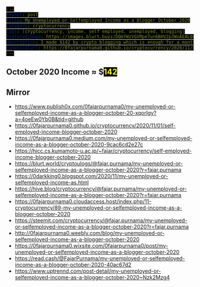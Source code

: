 ```yaml
---
layout: post
title: My Unemployed or Selfemployed Income as a Blogger October 2020
category: cryptocurrency
tags: [cryptocurrency, income, self employed, unemployed, blogging]
featuredimage: https://images.blurt.buzz/DQmYWzVGVMpe7un6BHV2p3WoAEALQnVZsuRKXYb3cxaHieb/my-selfemployed-blogger-income-october-2010.gif
description: I made $142 by crypto blogging which is enough for a month but if I don't improve, I have to give up due to society pressure and find a job.
canonicalurl: https://0fajarpurnama0.github.io/cryptocurrency/2020/11/01/self-employed-income-blogger-october-2020
---
```

<style>
#contentcreation, #detailincome, #blogs, #publish0x, #publish0xcontest, #readcash, #blurtworld, #hiveblog, #steemit, #videos, #videoslist, #lbry, #image, #imagelist, #filearmy, #personalmonetization, #personalmonetizationlist, #coinimp, #bittubelink, #bravepublisher, #commontasks, #browsing, #bravebrowser, #bittubeairtime, #netboxbrowser, #cointiply, #cointiplylist, #cointiplyboardkinggame, #cointiplysurveyetc, #referrals, #referralsnote, #grade, #personnalcomments, #appendix, #donation, #mirrors {
            display: none; 
}
        
span {
  color: yellow;
  background: black;
}

#gradedollar {
  color: blue;
}

#grade {
  animation: shake 0.5s;
  animation-iteration-count: 19;
}

@keyframes shake {
  0% { transform: translate(1px, 1px) rotate(0deg); }
  10% { transform: translate(-1px, -2px) rotate(-1deg); }
  20% { transform: translate(-3px, 0px) rotate(1deg); }
  30% { transform: translate(3px, 2px) rotate(0deg); }
  40% { transform: translate(1px, -1px) rotate(1deg); }
  50% { transform: translate(-1px, 2px) rotate(-1deg); }
  60% { transform: translate(-3px, 1px) rotate(0deg); }
  70% { transform: translate(3px, 1px) rotate(-1deg); }
  80% { transform: translate(-1px, -1px) rotate(1deg); }
  90% { transform: translate(1px, 2px) rotate(0deg); }
  100% { transform: translate(1px, -2px) rotate(-1deg); }
}
</style>

<h2 id="contentcreation">Content Creation</h2>
<h3 id="blogs">Blogs</h3>
<ul>
	<li id="publish0x"><a href="https://www.publish0x.com/@0fajarpurnama0?a=4oeEw0Yb0B&tid=octoberincome"><b>Publish0x</b></a>: $<span id="publish0xdollar">15.52</span> of ETH, LRC, and BAT.</li>
	<li id="publish0xcontest"><a href="https://www.publish0x.com/publish0x-contests/dextokendefined-writing-contest-and-twitter-giveaway-winners-xzyvkjo?a=4oeEw0Yb0B&tid=octoberincome"><b>Publish0x Writing Competetion</b></a>: $<span id="publish0xcontestdollar">30</span> of ETH, LRC, and BAT.</li>
	<li id="readcash"><a href="https://read.cash/r/FajarPurnama"><b>ReadCash</b></a>: BCH 0.19933736 ≈ $<span id="readcashdollar">52.37</span></li>
  <li id="blurtworld"><a href="https://blurt.world/@fajar.purnama?r=fajar.purnama"><b>BlurtWorld</b></a>: Blurt 1561.855 ≈ $<span id="blurtworlddollar">29.68</span></li>
	<li id="hiveblog"><a href="https://hiveonboard.com/?ref=fajar.purnama"><b>HiveBlog</b></a>: HBD 6.1 + Hive 41.5 ≈ $<span id="hiveblogdollar">10.92</span></li>
	<li id="steemit"><a href="https://steemit.com/@fajar.purnama?r=fajar.purnama"><b>Steemit</b></a>: SBD 0.047 + Steem 0.712 ≈ $<span id="steemitdollar">0.16</span></li>
</ul>
<h3 id="videos">Videos</h3>
<ul>
    <li id="lbry"><a href="https://lbry.tv/$/invite/@0fajarpurnama0:e"><b>LBRY</b></a>: LBC 17.92492787 ≈ $<span id="lbrydollar">0.34629168152053</span></li>
</ul>
<h3 id="image">Images</h3>
<ul>
    <li id="filearmy"><a href="https://file.army/0fajarpurnama0"><b>Filearmy</b></a>: BTC 0.00000006 ≈ $<span id="filearmydollar">0.000274935</span></li>
</ul>
<h3 id="personalmonetization">Personal Monetization</h3>
<ul>
    <li id="coinimp"><a href="https://www.coinimp.com/invite/8c923bdd-07f9-4051-a110-bf3db7fb8d07"><b>Coinimp</b></a>: MINTME 1 ≈ $<span id="coinimpdollar">0.001924</span></li>
    <li id="bittubelink"><a href="https://bittube.app/?ref?2JY4FE0CP"><b>Bittube Link</b></a>: TUBE 0.12 ≈ $<span id="bittubelinkdollar">0.00049764</span></li>
    <li id="bravepublisher"><a href="https://brave.com/faj934"><b>Brave Publisher Reward</b></a>: BAT 5.61 ≈ $<span id="bravepublisherdollar">1.03879809</span></li>
</ul>
<h2 id="commontasks">Common Tasks</h2>
<h3 id="browsing">Browsing</h3>
<ul>
    <li id="bravebrowser"><a href="https://brave.com/faj934"><b>Brave Browser Reward</b></a>: BAT 1.66 ≈ $<span id="bravebrowserdollar">0.3069589</span></li>
    <li id="bittubeairtime"><a href="https://bittube.app/?ref?2JY4FE0CP"><b>Bittube Airtime</b></a>: TUBE 31.25 ≈ $<span id="bittubeairtimedollar">0.12925</span></li>
    <li id="netboxbrowser"><a href="https://netbox.global/r/publish0x"><b>Netbox Browser</b></a>: NBX 20 ≈ $<span id="netboxbrowserdollar">0.4</span></li>
</ul>
<h3 id="cointiply"><a href="http://cointiply.com/r/lnEjx">Cointiply</a></h3>
<ul>
    <li id="cointiplyboardkinggame"><b>Playing Board King game offer:</b> $<span id="cointiplyboardkinggamedollar">1.224</span></li>
    <li id="cointiplysurveyetc"><b>Survey, faucet, etc.:</b> $<span id="cointiplysurveyetcdollar">0.344</span></li>
</ul>
<h3 id="referrals">Referrals</h3>
<p  id="referralsnote">Currently the quantity is too much to handle when the value I earned is not much. So I may report this on a separate article.</p>
<h2 id="october2020income">October 2020 Income ≈ $<span id="october2020incomedollar">142</span></h2>
<h2 id="grade">Grade: <b id="gradedollar">C</b></h2>
<div id="personnalcomments">
<h2>Personnal Comments</h2>
<ul>
  <li>If I do not improve soon, I may have to give up being a full time independent content creator and seek a job because it is only worth a month of expenses.</li>
  <li>It is not liquid where I need time and fees to spend these currencies. This lifestyle is only possible because I have savings.</li>
  <li>I spent over 8 hours everyday writing that includes Saturday and Sunday but the good side is that the time is flexible, for example if I have appointments, I can stop and continue later, I can spend the midnight late and wake up late or vice versa where I sleep early and wake up early to work, and ofcourse I enjoy this work where it is myself who is willing to work long hours.</li>
  <li>I could have spend less hours or earn more by writing short articles instead of long ones and may probably multiply my incomes but also bears a risk of failing. I spent long hours converting my thesis, dissertation, report, documents, etc to web format where eventhough I spent long hours and earned little for doing this, this can be used to enrich my online curriculum vitae by providing online access to my works as a backup to get a job easier.</li>
  <li>Lastly, I would like to express my deepest gratitude to these platforms where normally I earned nothing for even writing articles for months, but it is they, investors, and readers alone that made this earnings possible.</li>
</ul>
</div>

<div id="appendix">
<h2>Appendix</h2>
<figure>
    <img src="https://images.blurt.buzz/DQmRUCT6dSzYJ8uofbjKuPpMpWgaSML6E7Ph4y7wJeSFakp/publish0x.PNG" onerror="this.onerror=null;this.src='https://404store.com/2020/11/02/publish0x.png';" alt="Publish0x Earnings" />
    <figcaption><a href="https://www.publish0x.com/register?a=4oeEw0Yb0B&tid=octoberincome">Publish0x</a> Earnings</figcaption>
</figure>

<figure>
    <img src="https://images.blurt.buzz/DQmdSMaRXE1sBAvhgaDnaPC8ZmKoU5NrfQRMXHaujpPCyX8/readcash.jpg" onerror="this.onerror=null;this.src='https://404store.com/2020/11/02/readcash.jpg';" alt="ReadCash Earnings" />
    <figcaption><a href="https://read.cash/r/FajarPurnama">ReadCash Earnings</a></figcaption>
</figure>

<figure>
    <img src="https://images.blurt.buzz/DQmcn9RBjv5kEg3bw3KhgzqXVnFMzmndwoJvtdgdoSB2u3q/blurt.PNG" onerror="this.onerror=null;this.src='https://404store.com/2020/11/02/blurt.png';" alt="Blurt Earnings" />
    <figcaption><a href="https://blurt.world/@fajar.purnama?r=fajar.purnama">Blurt Earnings</a></figcaption>
</figure>

<figure>
    <img src="https://images.blurt.buzz/DQmRgo3DELQLqJBriVXXoPzZ9XRPq7E9cdHu9DSByQ8juPY/hive.PNG" onerror="this.onerror=null;this.src='https://404store.com/2020/11/02/hive.png';" alt="Hive Earnings" />
    <figcaption><a href="https://hiveonboard.com/?ref=fajar.purnama">Hive Earnings</a></figcaption>
</figure>

<figure>
    <img src="https://images.blurt.buzz/DQmQ42tnZXALEKYb5X8zKkiQiDELuTuyPEgvy8cifDBYLkf/steemit.PNG" onerror="this.onerror=null;this.src='https://404store.com/2020/11/02/steemit.png';" alt="Steemit Earnings" />
    <figcaption><a href="https://steemit.com/@fajar.purnama?r=fajar.purnama">Steemit</a> Earnings</figcaption>
</figure>

<figure>
    <img src="https://images.blurt.buzz/DQmTg8M6HqunK1ySdhU55owFCWSNwxxR2WJ4oLpWv77jHY5/filearmy.PNG" onerror="this.onerror=null;this.src='https://404store.com/2020/11/02/filearmy.png';" alt="Filearmy Earnings" />
    <figcaption><a href="https://file.army/0fajarpurnama0">Filearmy</a> Earnings</figcaption>
</figure>

<figure>
    <img src="https://images.blurt.buzz/DQmdvTHTwcWG7ZiTKCupF1PPBymfWRZRRY9AjWFgHq8y7K1/lbry.PNG" onerror="this.onerror=null;this.src='https://404store.com/2020/11/02/lbry.png';" alt="LBRY Earnings" />
    <figcaption><a href="https://lbry.tv/$/invite/@0fajarpurnama0:e">LBRY</a> Earnings</figcaption>
</figure>

<figure>
    <img src="https://images.blurt.buzz/DQmbAGsihoNvheVCEmj43yxBeBp7kZ91yKxner2dFYTNX2s/coinimp.PNG" onerror="this.onerror=null;this.src='https://404store.com/2020/11/02/coinimp.png';" alt="Coinimp Earnings" />
    <figcaption><a href="https://www.coinimp.com/invite/8c923bdd-07f9-4051-a110-bf3db7fb8d07">Coinimp</a> Earnings</figcaption>
</figure>

<figure>
    <img src="https://images.blurt.buzz/DQmRmRR3E9sqDeqKG5QmYjTqeLSHNyke6DyDuNxWoekvhjE/bittube-airtime.PNG" onerror="this.onerror=null;this.src='https://404store.com/2020/11/02/bittube-airtime.png';" alt="Bittube Airtime Earnings" />
    <figcaption><a href="https://bittube.app/?ref?2JY4FE0CP">Bittube Airtime</a> Earnings</figcaption>
</figure>

<figure>
    <img src="https://images.blurt.buzz/DQmXAE5K5jdsqxyKLqYJwARormP4XKW5XKm8UG2NBdLnAQu/braverewards.PNG" onerror="this.onerror=null;this.src='https://404store.com/2020/11/02/brave-browser.png';" alt="Brave Publisher Rewards" />
    <figcaption><a href="https://brave.com/faj934">Brave</a> Publisher Rewards</figcaption>
</figure>

<figure>
    <img src="https://images.blurt.buzz/DQmcEuAeoTMQfWgAjSgVWjeDpTPTP1AGmTDgBYMToNnxLcC/brave-browser.PNG" onerror="this.onerror=null;this.src='https://404store.com/2020/11/02/braverewards.png';" alt="Brave Browser Rewards" />
    <figcaption><a href="https://brave.com/faj934">Brave Browser</a> Rewards</figcaption>
</figure>

<figure>
    <img src="https://images.blurt.buzz/DQmdozf8uDT2kaSiu1jRCkVfozPiLYTGcDsZyFDSqWryXFG/netbox-browser.PNG" onerror="this.onerror=null;this.src='https://404store.com/2020/11/02/netbox-browser.png';" alt="Netbox Browser Rewards" />
    <figcaption><a href="https://netbox.global/r/publish0x">Netbox Browser</a> Rewards</figcaption>
</figure>

<figure>
    <img src="https://images.blurt.buzz/DQmPbBVohyCemJR5esX8sRuW9ETZ7tueg4yW3WmL8zVRysi/cointiply.PNG" onerror="this.onerror=null;this.src='https://404store.com/2020/11/02/cointiply.png';" alt="Cointiply Earnings" />
    <figcaption><a href="http://cointiply.com/r/lnEjx">Cointiply</a> Earnings</figcaption>
</figure>
</div>

<div id="donation">
<h2>Donation</h2>
<p>Personally, I enjoyed being a full time independent content creator very much and I do not mind to continue much longer but I have families and friends pressuring me for result and if I do not show a satisfying one, then I have to get employed like everyone else which means spends much less time in this work. Therefore, I once again thank the platforms, investors, donators, and viewers for making my venture possible through donations, tippings, and upvotes. If you enjoy and/or want to further support my work you may choose a from of donation:</p>
<ul>
    <li>From <a href="https://brave.com/faj934">brave browser</a> and <a href="https://bittube.app/?ref?2JY4FE0CP">bittube extension</a> to my twitter profile: <a href="https://twitter.com/0FajarPurnama0">@0FajarPurnama0</a>.</li>
    <li>Donate Ethereum and its tokens using web3 such as Metamask, WalletConnect, Coinbase Wallet, and Trust Wallet: <a href='https://widget.kyber.network/v0.7.5/?type=pay&mode=popup&title=Donate%20to%20Fajar%20Purnama&lang=en&receiveAddr=0xCf354A0012160bC5dAe441C49f0B2d7E4A4fFC96&receiveToken=KNC&receiveAmount=1&callback=https%3A%2F%2Fkyberpay-sample.knstats.com%2Fcallback&paramForwarding=true&commissionId=0xCf354A0012160bC5dAe441C49f0B2d7E4A4fFC96&theme=theme-dark'
class='kyber-widget-button theme-dark theme-supported' name='KyberWidget - Powered by KyberNetwork' title='Pay with tokens'
target='_blank'>Pay with tokens</a></li>
    <li>Find deals profitable for both of us at <a href="https://0fajarpurnama0.github.io/deals">https://0fajarpurnama0.github.io/deals</a>.</li>
    <li>Use my referrals at <a href="https://0fajarpurnama0.github.io/affiliate-endorsement-referral">https://0fajarpurnama0.github.io/affiliate-endorsement-referral</a>.</li>
    <li>Turn off your adblocker and read my articles at <a href="https://0darkking0.blogspot.com">https://0darkking0.blogspot.com</a> by donating your CPU power (more advance form such as donating at a click of a button coming soon).</li>
    <li>More donation options coming soon at <a href="https://0fajarpurnama0.github.io/donation">https://0fajarpurnama0.github.io/donation</a>.</li>
</ul>

<figure>
    <img src="https://images.blurt.buzz/DQmTbQgo43bH8Xnvj6nbjrfVxHuefHtD3XPzwyfKkur1j8Y/qr-donation.png" onerror="this.onerror=null;this.src='https://404store.com/2020/11/02/qr-donation.png';" alt="qr donation" />
    <figcaption>Bitcoin <em>bc1q6hg4lllxthryke7zhxflcdrcm0nr8ph7antxk9</em>, Ethereum <em>0x3D4c67A2A40bC24ec53ab767b9247c02A2250BCB</em>, Litecoin <em>ltc1qqxl8dng0swv7zuhe30y5kzwht3l25krfaqzu2k</em>, XRP <em>r9rwEdZBWFRbsGzwG5gm1MjDoyBKWLPyx5</em>, Bitcoin Cash <em>qpd74d52rxpt3w70qv555ccq0254j7dhtg2mxst0dc</em>, Binance Chain <em>bnb10hdlv95jyjn92j2l6um6gkmc96a6g57lnezd66</em>, Monero <em>43V43g1UC9AdgjmjJZPQRxCotyi9VTb8jbYisw2cSqEjbuvp9Y</em>, <a href="https://www.paypal.com/paypalme/my/profile">paypal.me/fajarpurnama</a>.</figcaption>
</figure>

<a href="http://mellowads.com/0RDMA">Animation Source Code</a>
</div>

<h2>Mirror</h2>
<ul>
	<li>
		<a href="https://www.publish0x.com/0fajarpurnama0/my-unemployed-or-selfemployed-income-as-a-blogger-october-20-xqorlgy?a=4oeEw0Yb0B&tid=github">https://www.publish0x.com/0fajarpurnama0/my-unemployed-or-selfemployed-income-as-a-blogger-october-20-xqorlgy?a=4oeEw0Yb0B&tid=github</a>
	</li>
	<li>
		<a href="https://0fajarpurnama0.github.io/cryptocurrency/2020/11/01/self-employed-income-blogger-october-2020">https://0fajarpurnama0.github.io/cryptocurrency/2020/11/01/self-employed-income-blogger-october-2020</a>
	</li>
	<li>
		<a href="https://0fajarpurnama0.medium.com/my-unemployed-or-selfemployed-income-as-a-blogger-october-2020-9cac6cd2e27c">https://0fajarpurnama0.medium.com/my-unemployed-or-selfemployed-income-as-a-blogger-october-2020-9cac6cd2e27c</a>
	</li>
	<li>
		<a href="https://hicc.cs.kumamoto-u.ac.jp/~fajar/cryptocurrency/self-employed-income-blogger-october-2020">https://hicc.cs.kumamoto-u.ac.jp/~fajar/cryptocurrency/self-employed-income-blogger-october-2020</a>
	</li>
	<li>
		<a href="https://blurt.world/cryptoulogs/@fajar.purnama/my-unemployed-or-selfemployed-income-as-a-blogger-october-2020?r=fajar.purnama">https://blurt.world/cryptoulogs/@fajar.purnama/my-unemployed-or-selfemployed-income-as-a-blogger-october-2020?r=fajar.purnama</a>
	</li>
	<li>
		<a href="https://0darkking0.blogspot.com/2020/11/my-unemployed-or-selfemployed-income-as.html">https://0darkking0.blogspot.com/2020/11/my-unemployed-or-selfemployed-income-as.html</a>
	</li>
	<li>
		<a href="https://hive.blog/cryptocurrency/@fajar.purnama/my-unemployed-or-selfemployed-income-as-a-blogger-october-2020?r=fajar.purnama">https://hive.blog/cryptocurrency/@fajar.purnama/my-unemployed-or-selfemployed-income-as-a-blogger-october-2020?r=fajar.purnama</a>
	</li>
	<li>
		<a href="https://0fajarpurnama0.cloudaccess.host/index.php/11-cryptocurrency/89-my-unemployed-or-selfemployed-income-as-a-blogger-october-2020">https://0fajarpurnama0.cloudaccess.host/index.php/11-cryptocurrency/89-my-unemployed-or-selfemployed-income-as-a-blogger-october-2020</a>
	</li>
	<li>
		<a href="https://steemit.com/cryptocurrency/@fajar.purnama/my-unemployed-or-selfemployed-income-as-a-blogger-october-2020?r=fajar.purnama">https://steemit.com/cryptocurrency/@fajar.purnama/my-unemployed-or-selfemployed-income-as-a-blogger-october-2020?r=fajar.purnama</a>
	</li>
	<li>
		<a href="http://0fajarpurnama0.weebly.com/blog/my-unemployed-or-selfemployed-income-as-a-blogger-october-2020">http://0fajarpurnama0.weebly.com/blog/my-unemployed-or-selfemployed-income-as-a-blogger-october-2020</a>
	</li>
	<li>
		<a href="https://0fajarpurnama0.wixsite.com/0fajarpurnama0/post/my-unemployed-or-selfemployed-income-as-a-blogger-october-2020">https://0fajarpurnama0.wixsite.com/0fajarpurnama0/post/my-unemployed-or-selfemployed-income-as-a-blogger-october-2020</a>
	</li>
	<li>
		<a href="https://read.cash/@FajarPurnama/my-unemployed-or-selfemployed-income-as-a-blogger-october-2020-40ac67d2">https://read.cash/@FajarPurnama/my-unemployed-or-selfemployed-income-as-a-blogger-october-2020-40ac67d2</a>
	</li>
	<li>
		<a href="https://www.uptrennd.com/post-detail/my-unemployed-or-selfemployed-income-as-a-blogger-october-2020~Nzk2Mzg4">https://www.uptrennd.com/post-detail/my-unemployed-or-selfemployed-income-as-a-blogger-october-2020~Nzk2Mzg4</a>
	</li>
</ul>

<script>
var tempaccumulate = 0;
var october2020incomedollar = 0;
document.getElementById("october2020incomedollar").innerHTML = october2020incomedollar

setTimeout(function () {
  document.getElementById("contentcreation").style.display = "block";
}, 500);

setTimeout(function () {
  document.getElementById("blogs").style.display = "block";
}, 1000);

setTimeout(function () {
  document.getElementById("publish0x").style.display = "block";
  var income = parseInt(document.getElementById("publish0xdollar").innerHTML);
  var accumulate_animation = setInterval(function(){ 
  october2020incomedollar += 1;
  tempaccumulate += 1;
  document.getElementById("october2020incomedollar").innerHTML = october2020incomedollar;
  if(tempaccumulate >= income){
    clearInterval(accumulate_animation);
    tempaccumulate = 0;
  }
  }, 25);
}, 1500);

setTimeout(function () {
  document.getElementById("publish0xcontest").style.display = "block";
  var income = parseInt(document.getElementById("publish0xcontestdollar").innerHTML);
  var accumulate_animation = setInterval(function(){ 
  october2020incomedollar += 1;
  tempaccumulate += 1;
  document.getElementById("october2020incomedollar").innerHTML = october2020incomedollar;
  if(tempaccumulate >= income){
    clearInterval(accumulate_animation);
    tempaccumulate = 0;
  }
  }, 25);
}, 2500);

setTimeout(function () {
  document.getElementById("readcash").style.display = "block";
  var income = parseInt(document.getElementById("readcashdollar").innerHTML);
  var accumulate_animation = setInterval(function(){ 
  october2020incomedollar += 1;
  tempaccumulate += 1;
  document.getElementById("october2020incomedollar").innerHTML = october2020incomedollar;
  if(tempaccumulate >= income){
    clearInterval(accumulate_animation);
    tempaccumulate = 0;
  }
  }, 25);
}, 3700);

setTimeout(function () {
  document.getElementById("blurtworld").style.display = "block";
  var income = parseInt(document.getElementById("blurtworlddollar").innerHTML);
  var accumulate_animation = setInterval(function(){ 
  october2020incomedollar += 1;
  tempaccumulate += 1;
  document.getElementById("october2020incomedollar").innerHTML = october2020incomedollar;
  if(tempaccumulate >= income){
    clearInterval(accumulate_animation);
    tempaccumulate = 0;
  }
  }, 25);
}, 5500);

setTimeout(function () {
  document.getElementById("hiveblog").style.display = "block";
  var income = parseInt(document.getElementById("hiveblogdollar").innerHTML);
  var accumulate_animation = setInterval(function(){ 
  october2020incomedollar += 1;
  tempaccumulate += 1;
  document.getElementById("october2020incomedollar").innerHTML = october2020incomedollar;
  if(tempaccumulate >= income){
    clearInterval(accumulate_animation);
    tempaccumulate = 0;
  }
  }, 25);
}, 7000);

setTimeout(function () {
  document.getElementById("steemit").style.display = "block";
}, 7500);

setTimeout(function () {
  document.getElementById("videos").style.display = "block";
}, 8000);

setTimeout(function () {
  document.getElementById("lbry").style.display = "block";
  var income = parseInt(document.getElementById("lbrydollar").innerHTML);
  var accumulate_animation = setInterval(function(){ 
  october2020incomedollar += 1;
  tempaccumulate += 1;
  document.getElementById("october2020incomedollar").innerHTML = october2020incomedollar;
  if(tempaccumulate >= income){
    clearInterval(accumulate_animation);
    tempaccumulate = 0;
  }
  }, 25);
}, 8500);

setTimeout(function () {
  document.getElementById("image").style.display = "block";
}, 9000);

setTimeout(function () {
  document.getElementById("filearmy").style.display = "block";
}, 9500);

setTimeout(function () {
  document.getElementById("personalmonetization").style.display = "block";
}, 10000);

setTimeout(function () {
  document.getElementById("coinimp").style.display = "block";
}, 10500);

setTimeout(function () {
  document.getElementById("bittubelink").style.display = "block";
  var income = parseInt(document.getElementById("bittubelinkdollar").innerHTML);
  var accumulate_animation = setInterval(function(){ 
  october2020incomedollar += 1;
  tempaccumulate += 1;
  document.getElementById("october2020incomedollar").innerHTML = october2020incomedollar;
  if(tempaccumulate >= income){
    clearInterval(accumulate_animation);
    tempaccumulate = 0;
  }
  }, 25);
}, 11000);

setTimeout(function () {
  document.getElementById("bravepublisher").style.display = "block";
  var income = parseInt(document.getElementById("bravepublisherdollar").innerHTML);
  var accumulate_animation = setInterval(function(){ 
  october2020incomedollar += 1;
  tempaccumulate += 1;
  document.getElementById("october2020incomedollar").innerHTML = october2020incomedollar;
  if(tempaccumulate >= income){
    clearInterval(accumulate_animation);
    tempaccumulate = 0;
  }
  }, 25);
}, 11500);

setTimeout(function () {
  document.getElementById("commontasks").style.display = "block";
}, 12000);

setTimeout(function () {
  document.getElementById("browsing").style.display = "block";
}, 12500);

setTimeout(function () {
  document.getElementById("bravebrowser").style.display = "block";
}, 13000);

setTimeout(function () {
  document.getElementById("bittubeairtime").style.display = "block";
}, 13500);

setTimeout(function () {
  document.getElementById("netboxbrowser").style.display = "block";
  var income = parseInt(document.getElementById("netboxbrowserdollar").innerHTML);
  var accumulate_animation = setInterval(function(){ 
  october2020incomedollar += 1;
  tempaccumulate += 1;
  document.getElementById("october2020incomedollar").innerHTML = october2020incomedollar;
  if(tempaccumulate >= income){
    clearInterval(accumulate_animation);
    tempaccumulate = 0;
  }
  }, 25);
}, 14000);

setTimeout(function () {
  document.getElementById("cointiply").style.display = "block";
}, 14500);

setTimeout(function () {
  document.getElementById("cointiplyboardkinggame").style.display = "block";
  var income = parseInt(document.getElementById("cointiplyboardkinggamedollar").innerHTML);
  var accumulate_animation = setInterval(function(){ 
  october2020incomedollar += 1;
  tempaccumulate += 1;
  document.getElementById("october2020incomedollar").innerHTML = october2020incomedollar;
  if(tempaccumulate >= income){
    clearInterval(accumulate_animation);
    tempaccumulate = 0;
  }
  }, 25);
}, 15000);

setTimeout(function () {
  document.getElementById("cointiplysurveyetc").style.display = "block";
  var income = parseInt(document.getElementById("cointiplysurveyetcdollar").innerHTML);
  var accumulate_animation = setInterval(function(){ 
  october2020incomedollar += 1;
  tempaccumulate += 1;
  document.getElementById("october2020incomedollar").innerHTML = october2020incomedollar;
  if(tempaccumulate >= income){
    clearInterval(accumulate_animation);
    tempaccumulate = 0;
  }
  }, 25);
}, 15500);

setTimeout(function () {
  document.getElementById("referrals").style.display = "block";
}, 16000);

setTimeout(function () {
  document.getElementById("referralsnote").style.display = "block";
}, 16500);

setTimeout(function () {
  document.getElementById("grade").style.display = "block";
}, 17000);

setTimeout(function () {
  document.getElementById("personnalcomments").style.display = "block";
}, 20000);

setTimeout(function () {
  document.getElementById("appendix").style.display = "block";
}, 20500);

setTimeout(function () {
  document.getElementById("donation").style.display = "block";
}, 21000);

setTimeout(function () {
  document.getElementById("mirrors").style.display = "block";
}, 21500);
</script>